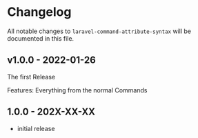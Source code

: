 # Changelog

All notable changes to `laravel-command-attribute-syntax` will be documented in this file.

## v1.0.0 - 2022-01-26

The first Release

Features:
Everything from the normal Commands

## 1.0.0 - 202X-XX-XX

- initial release
